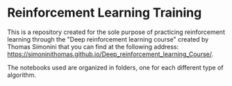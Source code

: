# Reinforcement Learning Training

This is a repository created for the sole purpose of practicing reinforcement learning through the "Deep reinforcement learning course" created by Thomas Simonini that you can find at the following address: https://simoninithomas.github.io/Deep_reinforcement_learning_Course/.

The notebooks used are organized in folders, one for each different type of algorithm.